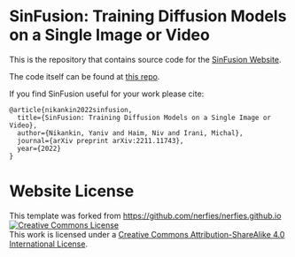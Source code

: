 # SinFusion: Training Diffusion Models on a Single Image or Video

This is the repository that contains source code for the [SinFusion Website](https://yanivnik.github.io/sinfusion/).

The code itself can be found at [this repo](https://github.com/yanivnik/sinfusion-code).

If you find SinFusion useful for your work please cite:
```
@article{nikankin2022sinfusion,
  title={SinFusion: Training Diffusion Models on a Single Image or Video},
  author={Nikankin, Yaniv and Haim, Niv and Irani, Michal},
  journal={arXiv preprint arXiv:2211.11743},
  year={2022}
}
```

# Website License
This template was forked from https://github.com/nerfies/nerfies.github.io
<a rel="license" href="http://creativecommons.org/licenses/by-sa/4.0/"><img alt="Creative Commons License" style="border-width:0" src="https://i.creativecommons.org/l/by-sa/4.0/88x31.png" /></a><br />This work is licensed under a <a rel="license" href="http://creativecommons.org/licenses/by-sa/4.0/">Creative Commons Attribution-ShareAlike 4.0 International License</a>.
